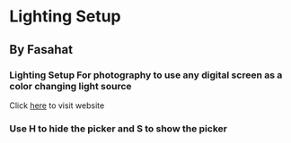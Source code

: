 # Lighting Setup 
## By Fasahat
### Lighting Setup For photography to use any digital screen as a color changing light source
Click [here](https://fasahatarsh.github.io/LightingSetup/) to visit website 
### Use **H** to hide the picker and **S** to show the picker
